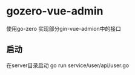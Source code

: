 # gozero-vue-admin

使用go-zero 实现部分gin-vue-admion中的接口

## 启动 
在server目录启动
go run service/user/api/user.go
